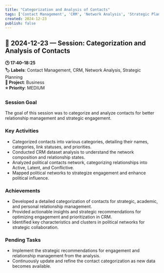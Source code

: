 ```yaml
---
title: "Categorization and Analysis of Contacts"
tags: ['Contact Management', 'CRM', 'Network Analysis', 'Strategic Planning']
created: 2024-12-23
publish: false
---
```


## 📅 2024-12-23 — Session: Categorization and Analysis of Contacts

**🕒 17:40–18:25**  
**🏷️ Labels**: Contact Management, CRM, Network Analysis, Strategic Planning  
**📂 Project**: Business  
**⭐ Priority**: MEDIUM  


### Session Goal
The goal of this session was to categorize and analyze contacts for better relationship management and strategic engagement.

### Key Activities
- Categorized contacts into various categories, detailing their names, categories, link statuses, and priorities.
- Conducted CRM dataset analysis to understand the network composition and relationship states.
- Analyzed political contacts network, categorizing relationships into Active, Latent, and Conflictive.
- Mapped political networks to strategize engagement and enhance political influence.

### Achievements
- Developed a detailed categorization of contacts for strategic, academic, and personal relationship management.
- Provided actionable insights and strategic recommendations for optimizing engagement and prioritization in CRM.
- Identified key characteristics and clusters in political networks for strategic collaboration.

### Pending Tasks
- Implement the strategic recommendations for engagement and relationship management from the analysis.
- Continuously update and refine the contact categorization as new data becomes available.
